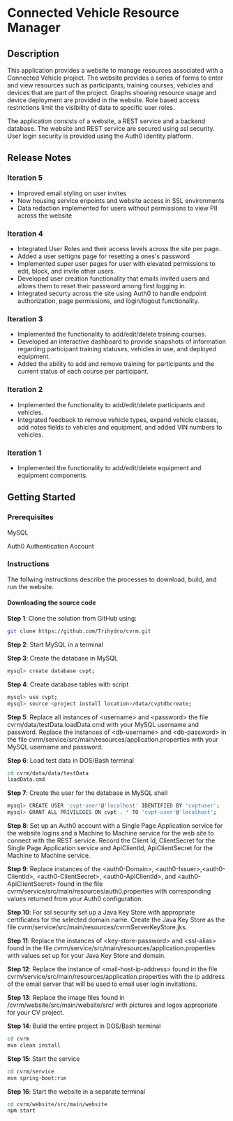 # Connected Vehicle Resource Manager
## Description

This application provides a website to manage resources associated with a Connected Vehicle project. The website provides a series of forms to enter and view resources such as participants, training courses, vehicles and devices that are part of the project. Graphs showing resource usage and device deployment are provided in the website. Role based access restrictions limit the visibility of data to specific user roles. 

The application consists of a website, a REST service and a backend database. The website and REST service are secured using ssl security. User login security is provided using the Auth0 identity platform.

## Release Notes

### Iteration 5
- Improved email styling on user invites
- Now housing service enpoints and website access in SSL environments 
- Data redaction implemented for users without permissions to view PII across the website

### Iteration 4
- Integrated User Roles and their access levels across the site per page. 
- Added a user settigns page for resetting a ones's password
- Implemented super user pages for user with elevated permissions to edit, block, and invite other users.
- Developed user creation functionality that emails invited users and allows them to reset their password among first logging in. 
- Integrated securty across the site using Auth0 to handle endpoint authorization, page permissions, and login/logout functionality.

### Iteration 3
- Implemented the functionality to add/edit/delete training courses.
- Developed an interactive dashboard to provide snapshots of information regarding participant training statuses, vehicles in use, and deployed equipment. 
- Added the ability to add and remove training for participants and the current status of each course per participant.

### Iteration 2
- Implemented the functionality to add/edit/delete participants and vehicles.
- Integrated feedback to remove vehicle types, expand vehicle classes, add notes fields to vehicles and equipment, and added VIN numbers to vehicles. 

### Iteration 1
- Implemented the functionality to add/edit/delete equipment and equipment components.

## Getting Started

### Prerequisites
MySQL

Auth0 Authentication Account

### Instructions

The follwing instructions describe the processes to download, build, and run the website.

#### Downloading the source code

**Step 1**: Clone the solution from GitHub using:

```bash
git clone https://github.com/Trihydro/cvrm.git
```

**Step 2**: Start MySQL in a terminal

**Step 3**: Create the database in MySQL

```bash
mysql> create database cvpt;
```

**Step 4**: Create database tables with script

```bash
mysql> use cvpt;
mysql> source <project install location>/data/cvptdbcreate;
```

**Step 5**: Replace all instances of &lt;username&gt; and &lt;password&gt; the file cvrm/data/testData.loadData.cmd with your MySQL username and password. 
Replace the instances of &lt;db-username&gt; and &lt;db-password&gt; in the file cvrm/service/src/main/resources/application.properties with your MySQL username and password.


**Step 6**: Load test data in DOS/Bash terminal
```bash
cd cvrm/data/data/testData
loadData.cmd
```

**Step 7**: Create the user for the database in MySQL shell

```bash
mysql> CREATE USER 'cvpt-user'@'localhost' IDENTIFIED BY 'cvptuser';
mysql> GRANT ALL PRIVILEGES ON cvpt . * TO 'cvpt-user'@'localhost';
```

**Step 8**: Set up an Auth0 account with a Single Page Application service for the website logins and a Machine to Machine service for the web site to connect with the REST service. Record the Client Id, ClientSecret for the Single Page Application service and ApiClientId, ApiClientSecret for the Machine to Machine service. 

**Step 9**: Replace instances of the &lt;auth0-Domain&gt;, &lt;auth0-Issuer&gt;,&lt;auth0-ClientId&gt;, &lt;auth0-ClientSecret&gt;, &lt;auth0-ApiClientId&gt;, and &lt;auth0-ApiClientSecret&gt; found in the file cvrm/service/src/main/resources/auth0.properties with corresponding values returned from your Auth0 configuration.

**Step 10**: For ssl security set up a Java Key Store with appropriate certificates for the selected domain name. Create the Java Key Store as the file cvrm/service/src/main/resources/cvrmServerKeyStore.jks. 

**Step 11**: Replace the instances of &lt;key-store-password&gt; and &lt;ssl-alias&gt; found in the file cvrm/service/src/main/resources/application.properties with values set up for your Java Key Store and domain. 

**Step 12**: Replace the instance of &lt;mail-host-ip-address&gt; found in the file cvrm/service/src/main/resources/application.properties with the ip address of the email server that will be used to email user login invitations.

**Step 13**: Replace the image files found in /cvrm/website/src/main/website/src/ with pictures and logos appropriate for your CV project.

**Step 14**: Build the entire project in DOS/Bash terminal

```bash
cd cvrm
mvn clean install
```

**Step 15**: Start the service

```bash
cd cvrm/service
mvn spring-boot:run
```

**Step 16**: Start the website in a separate terminal

```bash
cd cvrm/website/src/main/website
npm start
```




